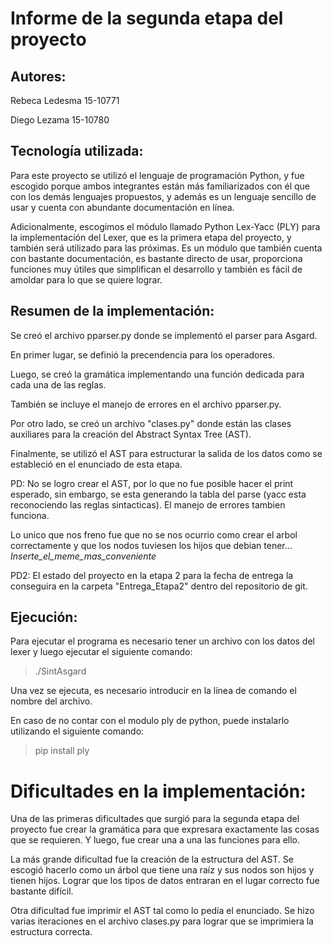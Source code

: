 # Informe de la segunda etapa del proyecto

## Autores:

Rebeca Ledesma 15-10771

Diego Lezama 15-10780

## Tecnología utilizada:

Para este proyecto se utilizó el lenguaje de programación Python, y fue escogido porque ambos integrantes
están más familiarizados con él que con los demás lenguajes propuestos, y además es un lenguaje sencillo de usar y cuenta con abundante documentación en línea. 

Adicionalmente, escogimos el módulo llamado Python Lex-Yacc (PLY) para la implementación del Lexer, que es la primera etapa del proyecto, y también será utilizado para las próximas. Es un módulo que también cuenta con bastante documentación, es bastante directo de usar, proporciona funciones muy útiles que simplifican el desarrollo y también es fácil de amoldar para lo que se quiere lograr.

## Resumen de la implementación:

Se creó el archivo pparser.py donde se implementó el parser para Asgard. 

En primer lugar, se definió la precendencia para los operadores.

Luego, se creó la gramática implementando una función dedicada para cada una de las reglas.

También se incluye el manejo de errores en el archivo pparser.py.

Por otro lado, se creó un archivo "clases.py" donde están las clases auxiliares para la creación del Abstract Syntax Tree (AST).

Finalmente, se utilizó el AST para estructurar la salida de los datos como se estableció en el enunciado de esta etapa.

PD: No se logro crear el AST, por lo que no fue posible hacer el print esperado, sin embargo, se esta generando la tabla del parse (yacc esta reconociendo las reglas sintacticas). El manejo de errores tambien funciona. 

Lo unico que nos freno fue que no se nos ocurrio como crear el arbol correctamente y que los nodos tuviesen los hijos que debian tener... 
*Inserte_el_meme_mas_conveniente*

PD2: El estado del proyecto en la etapa 2 para la fecha de entrega la conseguira en la carpeta "Entrega_Etapa2" dentro del repositorio de git. 

## Ejecución:

Para ejecutar el programa es necesario tener un archivo con los datos del lexer y luego ejecutar el siguiente comando:

>./SintAsgard

Una vez se ejecuta, es necesario introducir en la línea de comando el nombre del archivo.

En caso de no contar con el modulo ply de python, puede instalarlo utilizando el siguiente comando:

>pip install ply

# Dificultades en la implementación:

Una de las primeras dificultades que surgió para la segunda etapa del proyecto fue crear la gramática para
que expresara exactamente las cosas que se requieren. Y luego, fue crear una a una las funciones para
ello.

La más grande dificultad fue la creación de la estructura del AST. Se escogió hacerlo como un árbol que 
tiene una raíz y sus nodos son hijos y tienen hijos. Lograr que los tipos de datos entraran en el lugar
correcto fue bastante difícil.

Otra dificultad fue imprimir el AST tal como lo pedía el enunciado. Se hizo varias iteraciones en el archivo
clases.py para lograr que se imprimiera la estructura correcta.